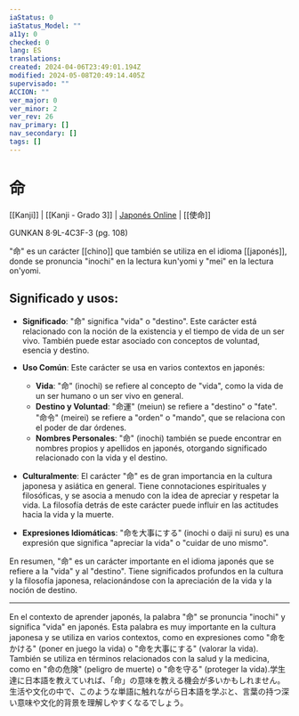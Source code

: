 ```yaml
---
iaStatus: 0
iaStatus_Model: ""
a11y: 0
checked: 0
lang: ES
translations: 
created: 2024-04-06T23:49:01.194Z
modified: 2024-05-08T20:49:14.405Z
supervisado: ""
ACCION: ""
ver_major: 0
ver_minor: 2
ver_rev: 26
nav_primary: []
nav_secondary: []
tags: []
---
```

# 命

[[Kanji]] | [[Kanji - Grado 3]] | [Japonés Online](http://japonesonline.com/kanjis/busqueda/?s=%E5%91%BD&x=0&y=0) | [[使命]]

GUNKAN 8·9L-4C3F-3 (pg. 108)

"命" es un carácter [[chino]] que también se utiliza en el idioma [[japonés]], donde se pronuncia "inochi" en la lectura kun'yomi y "mei" en la lectura on'yomi. 

## Significado y usos:

- **Significado**: "命" significa "vida" o "destino". Este carácter está relacionado con la noción de la existencia y el tiempo de vida de un ser vivo. También puede estar asociado con conceptos de voluntad, esencia y destino.
    
- **Uso Común**: Este carácter se usa en varios contextos en japonés:
    
    - **Vida**: "命" (inochi) se refiere al concepto de "vida", como la vida de un ser humano o un ser vivo en general.
    - **Destino y Voluntad**: "命運" (meiun) se refiere a "destino" o "fate". "命令" (meirei) se refiere a "orden" o "mando", que se relaciona con el poder de dar órdenes.
    - **Nombres Personales**: "命" (inochi) también se puede encontrar en nombres propios y apellidos en japonés, otorgando significado relacionado con la vida y el destino.
- **Culturalmente**: El carácter "命" es de gran importancia en la cultura japonesa y asiática en general. Tiene connotaciones espirituales y filosóficas, y se asocia a menudo con la idea de apreciar y respetar la vida. La filosofía detrás de este carácter puede influir en las actitudes hacia la vida y la muerte.
    
- **Expresiones Idiomáticas**: "命を大事にする" (inochi o daiji ni suru) es una expresión que significa "apreciar la vida" o "cuidar de uno mismo".
    

En resumen, "命" es un carácter importante en el idioma japonés que se refiere a la "vida" y al "destino". Tiene significados profundos en la cultura y la filosofía japonesa, relacionándose con la apreciación de la vida y la noción de destino.


---

En el contexto de aprender japonés, la palabra "命" se pronuncia "inochi" y significa "vida" en japonés. Esta palabra es muy importante en la cultura japonesa y se utiliza en varios contextos, como en expresiones como "命をかける" (poner en juego la vida) o "命を大事にする" (valorar la vida). También se utiliza en términos relacionados con la salud y la medicina, como en "命の危険" (peligro de muerte) o "命を守る" (proteger la vida).学生達に日本語を教えていれば、「命」の意味を教える機会が多いかもしれません。生活や文化の中で、このような単語に触れながら日本語を学ぶと、言葉の持つ深い意味や文化的背景を理解しやすくなるでしょう。

